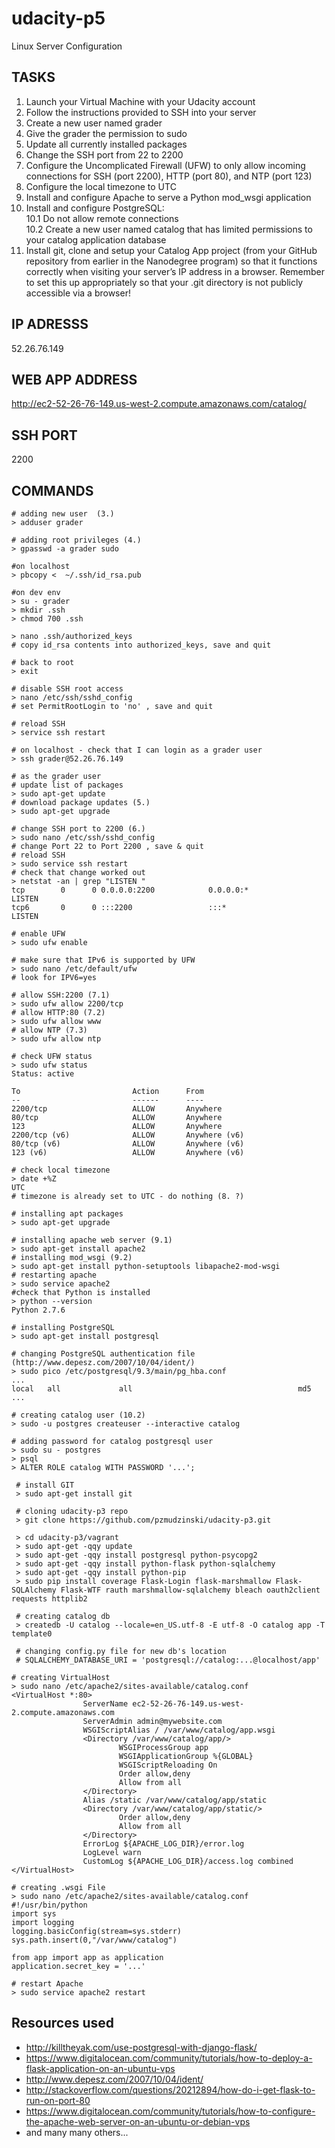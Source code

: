 # udacity-p5
Linux Server Configuration

## TASKS

1. Launch your Virtual Machine with your Udacity account
2. Follow the instructions provided to SSH into your server
3. Create a new user named grader
4. Give the grader the permission to sudo
5. Update all currently installed packages
6. Change the SSH port from 22 to 2200
7. Configure the Uncomplicated Firewall (UFW) to only allow incoming connections for SSH (port 2200), HTTP (port 80), and NTP (port 123)
8. Configure the local timezone to UTC
9. Install and configure Apache to serve a Python mod_wsgi application
10. Install and configure PostgreSQL:  
 10.1 Do not allow remote connections  
 10.2 Create a new user named catalog that has limited permissions to your catalog application database
11. Install git, clone and setup your Catalog App project (from your GitHub repository from earlier in the Nanodegree program) so that it functions correctly when visiting your server’s IP address in a browser. Remember to set this up appropriately so that your .git directory is not publicly accessible via a browser!

## IP ADRESSS
52.26.76.149

## WEB APP ADDRESS
http://ec2-52-26-76-149.us-west-2.compute.amazonaws.com/catalog/

## SSH PORT
2200 

## COMMANDS
```
# adding new user  (3.)
> adduser grader

# adding root privileges (4.)
> gpasswd -a grader sudo 

#on localhost
> pbcopy <  ~/.ssh/id_rsa.pub

#on dev env
> su - grader
> mkdir .ssh
> chmod 700 .ssh

> nano .ssh/authorized_keys 
# copy id_rsa contents into authorized_keys, save and quit 

# back to root 
> exit

# disable SSH root access
> nano /etc/ssh/sshd_config 
# set PermitRootLogin to 'no' , save and quit 

# reload SSH
> service ssh restart

# on localhost - check that I can login as a grader user 
> ssh grader@52.26.76.149

# as the grader user
# update list of packages
> sudo apt-get update
# download package updates (5.)
> sudo apt-get upgrade 

# change SSH port to 2200 (6.)
> sudo nano /etc/ssh/sshd_config
# change Port 22 to Port 2200 , save & quit
# reload SSH
> sudo service ssh restart
# check that change worked out 
> netstat -an | grep "LISTEN "
tcp        0      0 0.0.0.0:2200            0.0.0.0:*               LISTEN     
tcp6       0      0 :::2200                 :::*                    LISTEN     

# enable UFW
> sudo ufw enable

# make sure that IPv6 is supported by UFW
> sudo nano /etc/default/ufw 
# look for IPV6=yes 

# allow SSH:2200 (7.1)
> sudo ufw allow 2200/tcp
# allow HTTP:80 (7.2)
> sudo ufw allow www
# allow NTP (7.3)
> sudo ufw allow ntp

# check UFW status
> sudo ufw status
Status: active

To                         Action      From
--                         ------      ----
2200/tcp                   ALLOW       Anywhere
80/tcp                     ALLOW       Anywhere
123                        ALLOW       Anywhere
2200/tcp (v6)              ALLOW       Anywhere (v6)
80/tcp (v6)                ALLOW       Anywhere (v6)
123 (v6)                   ALLOW       Anywhere (v6)

# check local timezone 
> date +%Z
UTC 
# timezone is already set to UTC - do nothing (8. ?)

# installing apt packages
> sudo apt-get upgrade

# installing apache web server (9.1)
> sudo apt-get install apache2
# installing mod_wsgi (9.2)
> sudo apt-get install python-setuptools libapache2-mod-wsgi
# restarting apache
> sudo service apache2 
#check that Python is installed
> python --version
Python 2.7.6

# installing PostgreSQL
> sudo apt-get install postgresql

# changing PostgreSQL authentication file (http://www.depesz.com/2007/10/04/ident/)
> sudo pico /etc/postgresql/9.3/main/pg_hba.conf 
... 
local   all             all                                     md5
...

# creating catalog user (10.2)
> sudo -u postgres createuser --interactive catalog

# adding password for catalog postgresql user
> sudo su - postgres
> psql
> ALTER ROLE catalog WITH PASSWORD '...'; 
 
 # install GIT
 > sudo apt-get install git
 
 # cloning udacity-p3 repo
 > git clone https://github.com/pzmudzinski/udacity-p3.git
 
 > cd udacity-p3/vagrant 
 > sudo apt-get -qqy update
 > sudo apt-get -qqy install postgresql python-psycopg2
 > sudo apt-get -qqy install python-flask python-sqlalchemy
 > sudo apt-get -qqy install python-pip
 > sudo pip install coverage Flask-Login flask-marshmallow Flask-SQLAlchemy Flask-WTF rauth marshmallow-sqlalchemy bleach oauth2client requests httplib2
 
 # creating catalog db 
 > createdb -U catalog --locale=en_US.utf-8 -E utf-8 -O catalog app -T template0
 
 # changing config.py file for new db's location
 # SQLALCHEMY_DATABASE_URI = 'postgresql://catalog:...@localhost/app'

# creating VirtualHost
> sudo nano /etc/apache2/sites-available/catalog.conf 
<VirtualHost *:80>
                ServerName ec2-52-26-76-149.us-west-2.compute.amazonaws.com
                ServerAdmin admin@mywebsite.com
                WSGIScriptAlias / /var/www/catalog/app.wsgi
                <Directory /var/www/catalog/app/>
                        WSGIProcessGroup app
                        WSGIApplicationGroup %{GLOBAL}
                        WSGIScriptReloading On
                        Order allow,deny
                        Allow from all
                </Directory>
                Alias /static /var/www/catalog/app/static
                <Directory /var/www/catalog/app/static/>
                        Order allow,deny
                        Allow from all
                </Directory>
                ErrorLog ${APACHE_LOG_DIR}/error.log
                LogLevel warn
                CustomLog ${APACHE_LOG_DIR}/access.log combined
</VirtualHost>

# creating .wsgi File
> sudo nano /etc/apache2/sites-available/catalog.conf 
#!/usr/bin/python
import sys
import logging
logging.basicConfig(stream=sys.stderr)
sys.path.insert(0,"/var/www/catalog")

from app import app as application
application.secret_key = '...'

# restart Apache
> sudo service apache2 restart

```

## Resources used 
* http://killtheyak.com/use-postgresql-with-django-flask/
* https://www.digitalocean.com/community/tutorials/how-to-deploy-a-flask-application-on-an-ubuntu-vps
* http://www.depesz.com/2007/10/04/ident/
* http://stackoverflow.com/questions/20212894/how-do-i-get-flask-to-run-on-port-80
* https://www.digitalocean.com/community/tutorials/how-to-configure-the-apache-web-server-on-an-ubuntu-or-debian-vps
* and many many others... 